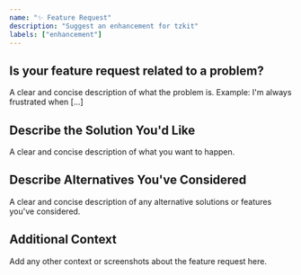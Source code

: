 ```yaml
---
name: "✨ Feature Request"
description: "Suggest an enhancement for tzkit"
labels: ["enhancement"]
---
```


## Is your feature request related to a problem?
A clear and concise description of what the problem is. Example: I'm always frustrated when [...]

## Describe the Solution You'd Like
A clear and concise description of what you want to happen.

## Describe Alternatives You've Considered
A clear and concise description of any alternative solutions or features you've considered.

## Additional Context
Add any other context or screenshots about the feature request here.
